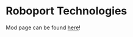 # Roboport Technologies

Mod page can be found [here](https://mods.factorio.com/mod/bot-batteries-technologies)!
